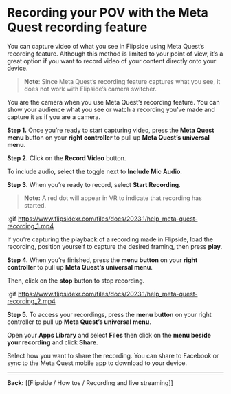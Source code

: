 # Recording your POV with the Meta Quest recording feature

You can capture video of what you see in Flipside using Meta Quest’s recording feature. Although this method is limited to your point of view, it’s a great option if you want to record video of your content directly onto your device.

>**Note**: Since Meta Quest’s recording feature captures what you see, it does not work with Flipside’s camera switcher.

You are the camera when you use Meta Quest’s recording feature. You can show your audience what you see or watch a recording you’ve made and capture it as if you are a camera.

**Step 1.** Once you’re ready to start capturing video, press the **Meta Quest menu** button on your **right controller** to pull up **Meta Quest’s universal menu**.

**Step 2.** Click on the **Record Video** button.

To include audio, select the toggle next to **Include Mic Audio**.

**Step 3.** When you’re ready to record, select **Start Recording**.

>**Note:** A red dot will appear in VR to indicate that recording has started. 

:gif https://www.flipsidexr.com/files/docs/2023.1/help_meta-quest-recording_1.mp4

If you’re capturing the playback of a recording made in Flipside, load the recording, position yourself to capture the desired framing, then press **play**.

**Step 4.** When you’re finished, press the **menu button** on your **right controller** to pull up **Meta Quest’s universal menu**.

Then, click on the **stop** button to stop recording.

:gif https://www.flipsidexr.com/files/docs/2023.1/help_meta-quest-recording_2.mp4

**Step 5.** To access your recordings,  press the **menu button** on your right controller to pull up **Meta Quest’s universal menu**.

Open your **Apps Library** and select **Files** then click on the **menu beside your recording** and click **Share**.

Select how you want to share the recording. You can share to Facebook or sync to the Meta Quest mobile app to download to your device.

---

**Back:** [[Flipside / How tos / Recording and live streaming]]
